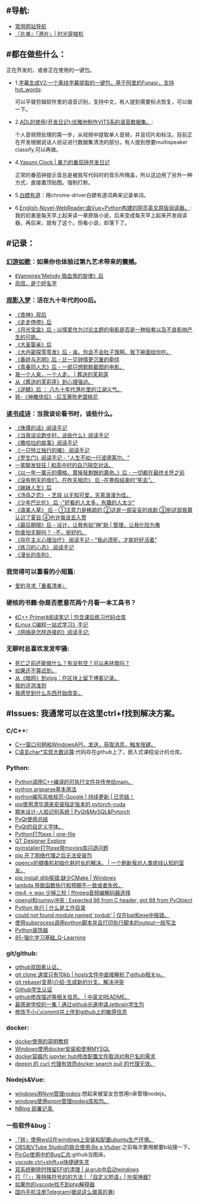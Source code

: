 ## #导航:

* [常用网站导航](http://xnnehang.top/blog/93)
* [『片单』「港片」| 时光穿梭机](http://xnnehang.top/blog/102)

## #都在做些什么：

正在开发的，或者正在使用的一键包。


* 1.[字幕生成V2:一个离线字幕提取的一键包，基于阿里的Funasr，支持hot_words](http://xnnehang.top/blog/14):

  可以平替剪辑软件里的语音识别，支持中文，有人提到需要标点恢复，可以做一下。

* 2.[ADL的使用(开发日记):优雅地制作VITS系的语音数据集。](http://xnnehang.top/blog/28):

  个人音频预处理的第一步，从视频中提取单人音频，并且切片和标注。目前正在开发根据说话人验证进行数据集清洗的部分。有人提到想要multispeaker classify,可以再做。

* 4.[Yasumi Clock | 暴力的番茄钟开发日记](http://xnnehang.top/blog/59)

  正常的番茄钟提示音总是被我写代码时的音乐所掩盖，所以这边用了另外一种方式，直接置顶贴图。强制打断。
  
* 5.[白嫖有道](http://xnnehang.top/blog/118)：用chrome-driver白嫖有道词典来记录单词。

* 6.[English-Novel-WebReader:由Vue+Python构建的网页英文原版阅读器。](http://xnnehang.top/blog/119):
  我的初衷是每天早上起来读一章原版小说，后来变成每天早上起来开发阅读器，再后来，就有了这个。但看小说，却落下了。




## #记录：

### [幻游如歌](http://xnnehang.top/category/%E5%B9%BB%E6%B8%B8%E5%A6%82%E6%AD%8C)：如果你也体验过第九艺术带来的震撼。

* [《Vampires'Melody 吸血鬼的旋律》后](http://xnnehang.top/blog/111)
* [风信，是个好名字](https://xnnehang.top/blog/152)

### [观影入梦](http://xnnehang.top/category/%E8%A7%82%E5%BD%B1%E5%85%A5%E6%A2%A6)：活在九十年代的00后。

* [《食神》观后](http://xnnehang.top/blog/100)
* [《走走停停》后](http://xnnehang.top/blog/104)
* [《月光宝盒》后 - 以情爱作为讨论主题的电影是否是一种俗套以及不良影响产生的可能。](http://xnnehang.top/blog/109)
* [《大圣娶亲》后](http://xnnehang.top/blog/110)
* [《大内密探零零发》后 - 诶。你会不会肚子饿啊。我下碗面给你吃。](http://xnnehang.top/blog/116)
* [《春娇与志明》后 - 比一见钟情更沉重的牵绊](http://xnnehang.top/blog/48)
* [《青春同人志》后 - 一部只想默默截图的电影。](http://xnnehang.top/blog/47)
* [我一个人来，一个人走。 | 葬送的芙莉莲](http://xnnehang.top/blog/103)
* [从《葬送的芙莉莲》到心理强迫。](http://xnnehang.top/blog/117)
* [《逆鳞》后 ： 八九十年代港片里的江湖义气。](http://xnnehang.top/blog/107)
* [转-《神雕侠侣》-后玉箫吹老碧桃花](http://xnnehang.top/blog/80)

### [读书成诗](http://xnnehang.top/category/%E8%AF%BB%E4%B9%A6%E6%88%90%E8%AF%97)：当我谈论看书时，谈些什么。

* [《侏儒的话》阅读手记](https://xnnehang.top/blog/151)
* [《当我谈论跑步时，谈些什么》阅读手记](https://xnnehang.top/blog/140)
* [《撒哈拉的故事》阅读手记](https://xnnehang.top/blog/137)
* [《一只特立独行的猪》 阅读手记](https://xnnehang.top/blog/132)
* [《罗生门》阅读手记 - "人生不如一行波德莱尔。" ](https://xnnehang.top/blog/131)
* [一笔聊发轻狂 | 和高中时的自己隔空对话。](http://xnnehang.top/blog/70)
* [《以一年一萬元的價格，賣掉我剩餘的壽命。》后 - 一切都在最终关怀之前 ](http://xnnehang.top/blog/43)
* [《没有明天的我们，在昨天相恋》 后 -在寒假结束时“死去”。](http://xnnehang.top/blog/52)
* [《妹妹人生》后](https://xnnehang.top/blog/136)
* [《汤岛之恋》 - 艺妓 以无知可爱，天真浪漫为佳。](http://xnnehang.top/blog/42)
* [《少年巴比伦》 后 -"好看的人太多，有趣的人太少"](http://xnnehang.top/blog/56)
* [《虞美人草》 后 - ①注意力是稀疏的 ②这是一部妥妥的戏剧 ③到这部我算认识了夏目 ④也许我该去入赘](http://xnnehang.top/blog/62)
* [《最后期限》后 - 设计，让我有如“神”助 | 管理，让我化险为夷](http://xnnehang.top/blog/57)
* [你害怕无聊吗？ -不，挺好的。](http://xnnehang.top/blog/61)
* [《存在主义心理治疗》 阅读手记 - “我必须死，才能好好活着”](http://xnnehang.top/blog/23)
* [《练习的心态》 阅读手记](https://xnnehang.top/blog/146)
* [《漫长的告别》](https://xnnehang.top/blog/146)

### 我觉得可以重看的小短篇:

* [爱的寻求「重看清单」](https://xnnehang.top/blog/138)

### 硬核的书籍:你是否愿意花两个月看一本工具书？

* [《C++ Primer》阅读笔记 | 包含课后练习代码仓库](https://xnnehang.top/blog/144)
* [《Linux C编程一站式学习》手记](http://xnnehang.top/blog/113)
* [《网络是怎样连接的》阅读手记:](https://xnnehang.top/blog/139)

### 无聊时总喜欢发发牢骚:

* [死亡之前还能做什么？有没有空？可以来拯救吗？](http://xnnehang.top/blog/33)
* [如果还不算迟到。](http://xnnehang.top/blog/77)
* [从《暗网》到xlog：在区块上留下博客记录。](http://xnnehang.top/blog/125)
* [我的评测准则](https://xnnehang.top/blog/133)
* [我感觉到什么东西开始改变。](https://xnnehang.top/blog/141)



## #Issues: 我通常可以在这里ctrl+f找到解决方案。

### C/C++:

* [C++窗口句柄和WindowsAPI，发送，获取消息，触发按键。](http://xnnehang.top/blog/40)
* [C语言char*实现大数运算](http://xnnehang.top/blog/38):代码存在github上了，嵌入式课程设计的仓库。

### Python:

* [Python调用C++编译的可执行文件并传参给main。](http://xnnehang.top/blog/40)
* [python argparse基本用法](http://xnnehang.top/blog/51)
* [python编写风格规范-Google | 持续更新 | 已完结！](http://xnnehang.top/blog/45)
* [pip使用清华源来安装指定版本的 pytorch-cuda](http://xnnehang.top/blog/54)
* [期末设计-人脸识别系统 | PyQt&MySQL&Pytorch](http://xnnehang.top/blog/55)
* [PyQt使用总结](http://xnnehang.top/blog/58)
* [PyQt的自定义字体。](http://xnnehang.top/blog/78)
* [Python打包exe | one-file](http://xnnehang.top/blog/60)
* [QT Designer Explore](http://xnnehang.top/blog/67)
* [pyinstaller打包exe带movies库闪退问题](http://xnnehang.top/blog/69)
* [pip 开了网络代理之后无法安装包](http://xnnehang.top/blog/68)
* [opencv的摄像机初始化耗时长的解决。 | 一个刷新我对人类底线认知的室友。](http://xnnehang.top/blog/86)
* [pip install dlib报错:缺少CMake | Windows](http://xnnehang.top/blog/85)
* [lambda 导致函数执行和预期不一致或者失败。](http://xnnehang.top/blog/83)
* [mp4 -> wav 少掉三秒 | ffmpeg音频编解码器选择](http://xnnehang.top/blog/91)
* [opengl和numpy冲突 : Expected 96 from C header, got 88 from PyObject](http://xnnehang.top/blog/90)
* [Python 执行 | 什么是工作目录](http://xnnehang.top/blog/94)
* [could not found module named 'pydub' | 仅在bat和exe中报错。](http://xnnehang.top/blog/101)
* [使用subprocess调用python脚本并且打印执行脚本的output一般写法](http://xnnehang.top/blog/112)
* [Python装饰器](https://xnnehang.top/blog/145)
* [85-强化学习基础_Q-Learning](https://xnnehang.top/blog/150)

### git/github:

* [github双因素认证。](http://xnnehang.top/blog/73)
* [git clone 速度只有10kb | hosts文件中直接解析了github相关ip。](http://xnnehang.top/blog/96)
* [git rebase(变基)介绍-生成新的分支、解决冲突](https://xnnehang.top/blog/149)
* [Github学生认证](http://xnnehang.top/blog/82)
* [github修改描述等相关信息。 | 中英文README。](http://xnnehang.top/blog/87)
* [最感谢学校的一集 | 通过github光速申请Jetbrain学生包](http://xnnehang.top/blog/115)
* [修改不小心commit并上传到github上的敏感信息](http://xnnehang.top/blog/122)

### docker:

* [docker使用的简明教程](https://xnnehang.top/blog/129)
* [Windows使用docker安装和使用MYSQL](http://xnnehang.top/blog/50)
* [docker容器内 jupyter hub修改配置文件取消对用户名的需求](https://xnnehang.top/blog/153)
* [deepin 的 curl 代理有效而docker search pull 的代理无效。](https://xnnehang.top/blog/148)

### Nodejs&Vue:

* [windows用Nvm管理nodejs](http://xnnehang.top/blog/32):想起来被室友忽悠用n来管理nodejs。
* [windows使用pnpm管理nodejs库和包。](http://xnnehang.top/blog/46)
* [NBlog 部署记录. ](http://xnnehang.top/blog/2)

### 一些软件&bug：


* [「转」使用wsl2在windows上安装和配置ubuntu生产环境。](https://xnnehang.top/blog/127)
* [OBS和VTube Studio的联合使用:Be a Vtuber](http://xnnehang.top/blog/20):之前每次要用都要b站搜一下。
* [PicGo使用中的Bug汇总](http://xnnehang.top/blog/31):github当图床。
* [vscode ctrl+shift+p快捷键失灵](http://xnnehang.top/blog/88)
* [双系统删除时残留EFI的清理 | 从grub中启动windows](http://xnnehang.top/blog/49)
* [打「『』」等特殊符号的的方法 | 「自定义短语」| 吵架神器?](http://xnnehang.top/blog/89)
* [如果你的vscode找不到php解释器](https://xnnehang.top/blog/143)
* [国内手机注册Telegram(据说这么做真的勇)](https://xnnehang.top/blog/72)

